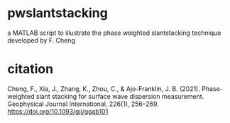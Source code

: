 # pwslantstacking
a MATLAB script to illustrate the phase weighted slantstacking technique developed by F. Cheng

# citation
 
   Cheng, F., Xia, J., Zhang, K., Zhou, C., & Ajo-Franklin, J. B. (2021). 
       Phase-weighted slant stacking for surface wave dispersion measurement. 
       Geophysical Journal International, 226(1), 256–269. 
       https://doi.org/10.1093/gji/ggab101
 